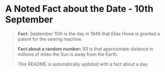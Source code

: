 
# A Noted Fact about the Date - 10th September

> **Fact:** September 10th is the day in 1846 that Elias Howe is granted a patent for the sewing machine.

> **Fact about a random number:** 93 is that approximate distance in millions of miles the Sun is away from the Earth.

> This README is automatically updated with a fact about a day.
